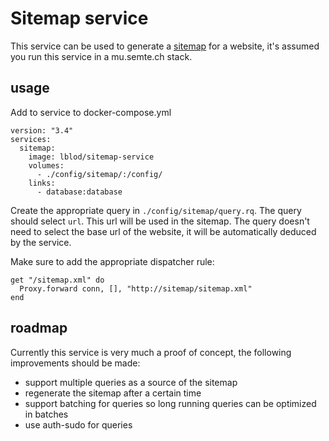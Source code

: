# Sitemap service
This service can be used to generate a [sitemap](http://sitemaps.org) for a website, it's assumed you run this service in a mu.semte.ch stack.

## usage
Add to service to docker-compose.yml

```
version: "3.4"
services:
  sitemap:
    image: lblod/sitemap-service
    volumes:
      - ./config/sitemap/:/config/
    links:
      - database:database
```

Create the appropriate query in `./config/sitemap/query.rq`. The query should select `url`. This url will be used in the sitemap.
The query doesn't need to select the base url of the website, it will be automatically deduced by the service.

Make sure to add the appropriate dispatcher rule:

```
get "/sitemap.xml" do
  Proxy.forward conn, [], "http://sitemap/sitemap.xml"
end
```


## roadmap
Currently this service is very much a proof of concept, the following improvements should be made:
 - support multiple queries as a source of the sitemap
 - regenerate the sitemap after a certain time
 - support batching for queries so long running queries can be optimized in batches
 - use auth-sudo for queries

